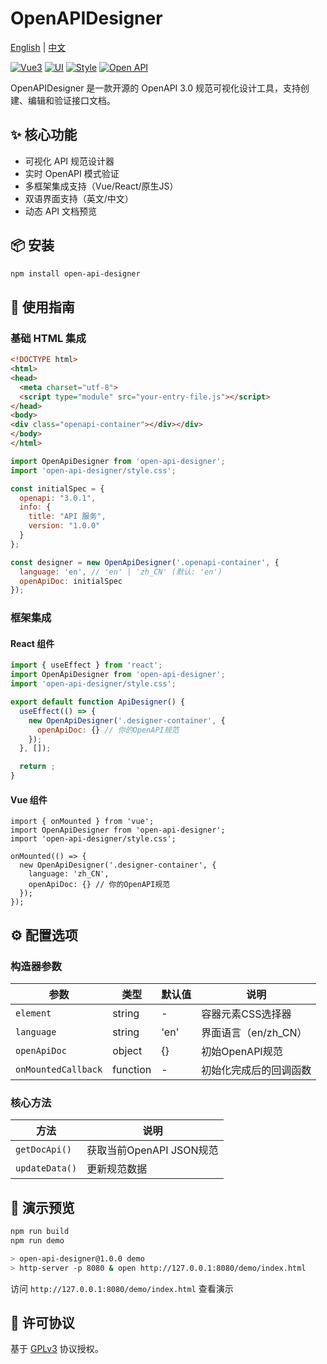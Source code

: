 # OpenAPIDesigner

[English](README.md) | [中文](README_zh.md)

[![Vue3](https://img.shields.io/badge/Vue-3.5.13-red)](https://cn.vuejs.org/guide/introduction)
[![UI](https://img.shields.io/badge/Ant%20Design-3.2.20-brightgreen)](https://2x.antdv.com/components/overview)
[![Style](https://img.shields.io/badge/Tailwind%20CSS-3.4.17-green)](https://tailwindcss.com/docs)
[![Open API](https://img.shields.io/badge/Open%20API-3.0.1-blue)](https://swagger.io/specification/)

OpenAPIDesigner 是一款开源的 OpenAPI 3.0 规范可视化设计工具，支持创建、编辑和验证接口文档。

## ✨ 核心功能

- 可视化 API 规范设计器
- 实时 OpenAPI 模式验证
- 多框架集成支持（Vue/React/原生JS）
- 双语界面支持（英文/中文）
- 动态 API 文档预览

## 📦 安装

```bash
npm install open-api-designer
```

## 🚀 使用指南

### 基础 HTML 集成

```html
<!DOCTYPE html>
<html>
<head>
  <meta charset="utf-8">
  <script type="module" src="your-entry-file.js"></script>
</head>
<body>
<div class="openapi-container"></div></div>
</body>
</html>
```

```javascript
import OpenApiDesigner from 'open-api-designer';
import 'open-api-designer/style.css';

const initialSpec = {
  openapi: "3.0.1",
  info: {
    title: "API 服务",
    version: "1.0.0"
  }
};

const designer = new OpenApiDesigner('.openapi-container', {
  language: 'en', // 'en' | 'zh_CN' (默认: 'en')
  openApiDoc: initialSpec
});
```

### 框架集成

#### React 组件

```jsx
import { useEffect } from 'react';
import OpenApiDesigner from 'open-api-designer';
import 'open-api-designer/style.css';

export default function ApiDesigner() {
  useEffect(() => {
    new OpenApiDesigner('.designer-container', {
      openApiDoc: {} // 你的OpenAPI规范
    });
  }, []);

  return ;
}
```

#### Vue 组件

```vue
import { onMounted } from 'vue';
import OpenApiDesigner from 'open-api-designer';
import 'open-api-designer/style.css';

onMounted(() => {
  new OpenApiDesigner('.designer-container', {
    language: 'zh_CN',
    openApiDoc: {} // 你的OpenAPI规范
  });
});
```

## ⚙️ 配置选项

### 构造器参数

| 参数              | 类型       | 默认值   | 说明                          |
|-------------------|------------|----------|-------------------------------|
| `element`         | string     | -        | 容器元素CSS选择器             |
| `language`        | string     | 'en'     | 界面语言（en/zh_CN）          |
| `openApiDoc`      | object     | {}       | 初始OpenAPI规范               |
| `onMountedCallback`| function  | -        | 初始化完成后的回调函数        |

### 核心方法

| 方法             | 说明                               |
|------------------|-----------------------------------|
| `getDocApi()`    | 获取当前OpenAPI JSON规范           |
| `updateData()`   | 更新规范数据                       |

## 🧪 演示预览

```bash
npm run build
npm run demo 

> open-api-designer@1.0.0 demo
> http-server -p 8080 & open http://127.0.0.1:8080/demo/index.html
```
访问 `http://127.0.0.1:8080/demo/index.html` 查看演示

## 📜 许可协议

基于 [GPLv3](https://www.gnu.org/licenses/gpl-3.0.html) 协议授权。
